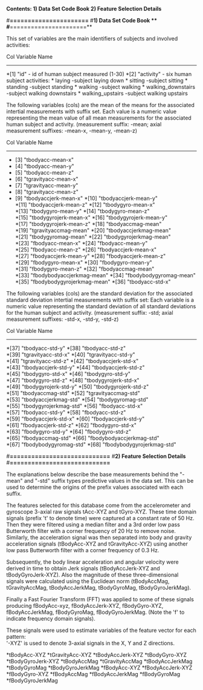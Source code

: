 
**Contents: 1) Data Set Code Book
          2) Feature Selection Details**

#**======================**
#**1) Data Set Code Book **
#**======================**

This set of variables are the main identifiers of subjects and involved activities:

 Col    Variable Name
 ----   -------------
 *[1]    "id"                    - id of human subject measured (1-30)
 *[2]    "activity"              - six human subject activities:
         * laying                   -subject laying down
         * sitting                  -subject sitting
 	 * standing                 -subject standing
	 * walking                  -subject walking
         * walking_downstairs       -subject walking downstairs
	 * walking_upstairs         -subject walking upstairs

The following variables (cols) are the mean of the means for
the associated intertial measurements with suffix set.
Each value is a numeric value representing the mean value of all
mean measurements for the associated human subject and activity. 
(measurement suffix: -mean;  axial measurement suffixes: -mean-x, -mean-y, -mean-z)

  Col   Variable Name
  ----  ----------------------
 * [3]   "tbodyacc-mean-x"
 * [4]   "tbodyacc-mean-y"          
 * [5]   "tbodyacc-mean-z"
 * [6]   "tgravityacc-mean-x"       
 * [7]   "tgravityacc-mean-y"
 * [8]   "tgravityacc-mean-z"       
 * [9]   "tbodyaccjerk-mean-x"
 *[10]   "tbodyaccjerk-mean-y"      
 *[11]   "tbodyaccjerk-mean-z"
 *[12]   "tbodygyro-mean-x"         
 *[13]   "tbodygyro-mean-y"
 *[14]   "tbodygyro-mean-z"         
 *[15]   "tbodygyrojerk-mean-x"
 *[16]   "tbodygyrojerk-mean-y"     
 *[17]   "tbodygyrojerk-mean-z"
 *[18]   "tbodyaccmag-mean"         
 *[19]   "tgravityaccmag-mean"
 *[20]   "tbodyaccjerkmag-mean"     
 *[21]   "tbodygyromag-mean"
 *[22]   "tbodygyrojerkmag-mean"    
 *[23]   "fbodyacc-mean-x"
 *[24]   "fbodyacc-mean-y"          
 *[25]   "fbodyacc-mean-z"
 *[26]   "fbodyaccjerk-mean-x"      
 *[27]   "fbodyaccjerk-mean-y"
 *[28]   "fbodyaccjerk-mean-z"      
 *[29]   "fbodygyro-mean-x"
 *[30]   "fbodygyro-mean-y"         
 *[31]   "fbodygyro-mean-z"
 *[32]   "fbodyaccmag-mean"         
 *[33]   "fbodybodyaccjerkmag-mean"
 *[34]   "fbodybodygyromag-mean"    
 *[35]   "fbodybodygyrojerkmag-mean"
 *[36]   "tbodyacc-std-x"

The following variables (cols) are the standard deviation for
the associated standard deviation intertial measurements with suffix set:
Each variable is a numeric value representing the standard deviation of all
standard deviations for the human subject and activity. 
(measurement suffix: -std;  axial measurement suffixes: -std-x, -std-y, -std-z)

 Col   Variable Name
 ----  ----------------------
*[37]   "tbodyacc-std-y"
*[38]   "tbodyacc-std-z"           
*[39]   "tgravityacc-std-x"
*[40]   "tgravityacc-std-y"        
*[41]   "tgravityacc-std-z"
*[42]   "tbodyaccjerk-std-x"       
*[43]   "tbodyaccjerk-std-y"
*[44]   "tbodyaccjerk-std-z"       
*[45]   "tbodygyro-std-x"
*[46]   "tbodygyro-std-y"          
*[47]   "tbodygyro-std-z"
*[48]   "tbodygyrojerk-std-x"      
*[49]   "tbodygyrojerk-std-y"
*[50]   "tbodygyrojerk-std-z"      
*[51]   "tbodyaccmag-std"
*[52]   "tgravityaccmag-std"       
*[53]   "tbodyaccjerkmag-std"
*[54]   "tbodygyromag-std"         
*[55]   "tbodygyrojerkmag-std"
*[56]   "fbodyacc-std-x"           
*[57]   "fbodyacc-std-y"
*[58]   "fbodyacc-std-z"           
*[59]   "fbodyaccjerk-std-x"
*[60]   "fbodyaccjerk-std-y"       
*[61]   "fbodyaccjerk-std-z"
*[62]   "fbodygyro-std-x"          
*[63]   "fbodygyro-std-y"
*[64]   "fbodygyro-std-z"          
*[65]   "fbodyaccmag-std"
*[66]   "fbodybodyaccjerkmag-std"  
*[67]   "fbodybodygyromag-std"
*[68]   "fbodybodygyrojerkmag-std" 



#**============================**
#**2) Feature Selection Details**
#**============================**

The explanations below describe the base measurements behind the "-mean"
and "-std" suffix types predictive values in the data set. This can be used to
determine the origins of the prefix values associated with each suffix.

The features selected for this database come from the accelerometer and gyroscope
3-axial raw signals tAcc-XYZ and tGyro-XYZ. These time domain signals (prefix 't' to
denote time) were captured at a constant rate of 50 Hz. Then they were filtered using
a median filter and a 3rd order low pass Butterworth filter with a corner frequency of
20 Hz to remove noise. Similarly, the acceleration signal was then separated into body
and gravity acceleration signals (tBodyAcc-XYZ and tGravityAcc-XYZ) using another low
pass Butterworth filter with a corner frequency of 0.3 Hz. 

Subsequently, the body linear acceleration and angular velocity were derived in time to
obtain Jerk signals (tBodyAccJerk-XYZ and tBodyGyroJerk-XYZ). Also the magnitude of these
three-dimensional signals were calculated using the Euclidean norm (tBodyAccMag, tGravityAccMag, tBodyAccJerkMag, tBodyGyroMag, tBodyGyroJerkMag). 

Finally a Fast Fourier Transform (FFT) was applied to some of these signals producing fBodyAcc-xyz, fBodyAccJerk-XYZ, fBodyGyro-XYZ, fBodyAccJerkMag, fBodyGyroMag, fBodyGyroJerkMag. (Note the 'f' to indicate frequency domain signals). 

These signals were used to estimate variables of the feature vector for each pattern:  
'-XYZ' is used to denote 3-axial signals in the X, Y and Z directions.

*tBodyAcc-XYZ
*tGravityAcc-XYZ
*tBodyAccJerk-XYZ
*tBodyGyro-XYZ
*tBodyGyroJerk-XYZ
*tBodyAccMag
*tGravityAccMag
*tBodyAccJerkMag
*tBodyGyroMag
*tBodyGyroJerkMag
*fBodyAcc-XYZ
*fBodyAccJerk-XYZ
*fBodyGyro-XYZ
*fBodyAccMag
*fBodyAccJerkMag
*fBodyGyroMag
*fBodyGyroJerkMag

